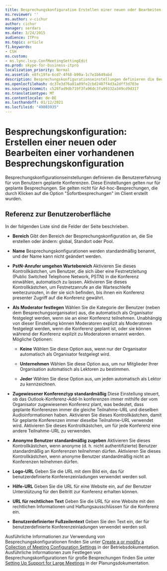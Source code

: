 ```yaml
---
title: Besprechungskonfiguration Erstellen einer neuen oder Bearbeiten einer vorhandenen Besprechungskonfiguration
ms.reviewer: ''
ms.author: v-cichur
author: cichur
manager: serdars
ms.date: 3/24/2015
audience: ITPro
ms.topic: article
f1.keywords:
- CSH
ms.custom:
- ms.lync.lscp.ConfMeetingSettingEdit
ms.prod: skype-for-business-itpro
localization_priority: Normal
ms.assetid: e8fc19fa-6cd7-4f68-b90a-1c7e1b649abd
description: Besprechungskonfigurationseinstellungen definieren die Benutzererfahrung für von Benutzern geplante Konferenzen. Diese Einstellungen gelten nur für geplante Besprechungen. Sie gelten nicht für Ad-hoc-Besprechungen, die durch Klicken auf die Option "Sofortbesprechungen" im Client erstellt wurden.
ms.openlocfilehash: dc37e3d76a81a09fe2cbd2407f4d3a2dff3d703e
ms.sourcegitcommit: c528fad9db719f3fa96dc3fa99332a349cd9d317
ms.translationtype: MT
ms.contentlocale: de-DE
ms.lasthandoff: 01/12/2021
ms.locfileid: "49803935"
---
```

# <a name="meeting-configuration-create-new-or-edit-existing"></a>Besprechungskonfiguration: Erstellen einer neuen oder Bearbeiten einer vorhandenen Besprechungskonfiguration

Besprechungskonfigurationseinstellungen definieren die Benutzererfahrung für von Benutzern geplante Konferenzen. Diese Einstellungen gelten nur für geplante Besprechungen. Sie gelten nicht für Ad-hoc-Besprechungen, die durch Klicken auf die Option  "Sofortbesprechungen" im Client erstellt wurden.

## <a name="ui-reference"></a>Referenz zur Benutzeroberfläche

In der folgenden Liste sind die Felder der Seite beschrieben.

- **Bereich** Gibt den Bereich der Besprechungskonfiguration an, die Sie erstellen oder ändern: global, Standort oder Pool.

- **Name** Besprechungskonfigurationen werden standardmäßig benannt, und der Name kann nicht geändert werden.

- **PstN-Anrufer umgehen Wartebereich** Aktivieren Sie dieses Kontrollkästchen, um Benutzer, die sich über eine Festnetzleitung (Public Switched Telephone Network, PSTN) in die Konferenz einwählen, automatisch zu lassen. Aktivieren Sie dieses Kontrollkästchen, um Festnetzanrufe an die Warteschleife weiterzurouten, in der sie sich befinden, bis ihnen ein Konferenz presenter Zugriff auf die Konferenz gewährt.

- **Als Moderator festlegen** Wählen Sie die Kategorie der Benutzer (neben dem Besprechungsorganisator) aus, die automatisch als Organisator festgelegt werden, wenn sie an einer Konferenz teilnehmen. Unabhängig von dieser Einstellung können Moderatoren explizit als Moderatoren festgelegt werden, wenn die Konferenz geplant ist, oder sie können während der Konferenz explizit zu Moderatoren ernannt werden. Mögliche Optionen:

  - **Keine** Wählen Sie diese Option aus, wenn nur der Organisator automatisch als Organisator festgelegt wird.

  - **Unternehmen** Wählen Sie diese Option aus, um nur Mitglieder Ihrer Organisation automatisch als Lektoren zu bestimmen.

  - **Jeder** Wählen Sie diese Option aus, um jeden automatisch als Lektor zu kennzeichnen.

- **Zugewiesener Konferenztyp standardmäßig** Diese Einstellung steuert, ob das Outlook-Konferenz-Add-In konferenzen immer mithilfe der vom Organisator zugewiesenen Konferenz plant, was bedeutet, dass geplante Konferenzen immer die gleiche Teilnahme-URL und dieselben Audioinformationen haben. Aktivieren Sie dieses Kontrollkästchen, damit für geplante Konferenzen immer dieselbe Teilnahme-URL verwendet wird. Aktivieren Sie dieses Kontrollkästchen, um für jede Konferenz eine andere Teilnahme-URL zu verwenden.

- **Anonyme Benutzer standardmäßig zugeben** Aktivieren Sie dieses Kontrollkästchen, wenn anonyme (d. h. nicht authentifizierte) Benutzer standardmäßig an Konferenzen teilnehmen dürfen. Aktivieren Sie dieses Kontrollkästchen, wenn anonyme Benutzer standardmäßig nicht an Konferenzen teilnehmen dürfen.

- **Logo-URL** Geben Sie die URL mit dem Bild ein, das für benutzerdefinierte Konferenzeinladungen verwendet werden soll.

- **Hilfe-URL** Geben Sie die URL für eine Website ein, auf der Benutzer Unterstützung für den Beitritt zur Konferenz erhalten können.

- **URL für rechtlichen Text** Geben Sie die URL für eine Website mit den rechtlichen Informationen und Haftungsausschlüssen für die Konferenz ein.

- **Benutzerdefinierter Fußzeilentext** Geben Sie den Text ein, der für benutzerdefinierte Konferenzeinladungen verwendet werden soll.

Ausführliche Informationen zur Verwendung von Besprechungskonfigurationen finden Sie unter [Create a or modify a Collection of Meeting Configuration Settings](https://technet.microsoft.com/library/ce6773c1-a0d5-4405-8e32-33a6f3a46a1a.aspx) in der Betriebsdokumentation. Ausführliche Informationen zum Festlegen von Besprechungskonfigurationen für große Besprechungen finden Sie unter [Setting Up Support for Large Meetings](https://technet.microsoft.com/library/8e22d34b-b395-408d-9d48-8f2a3abe9513.aspx) in der Planungsdokumentation.



